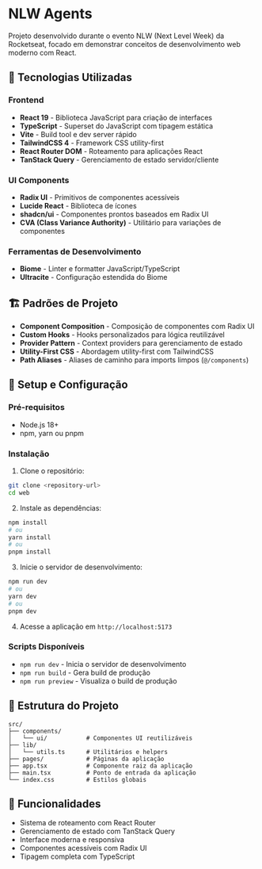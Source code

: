 # NLW Agents

Projeto desenvolvido durante o evento NLW (Next Level Week) da Rocketseat, focado em demonstrar conceitos de desenvolvimento web moderno com React.

## 🚀 Tecnologias Utilizadas

### Frontend
- **React 19** - Biblioteca JavaScript para criação de interfaces
- **TypeScript** - Superset do JavaScript com tipagem estática
- **Vite** - Build tool e dev server rápido
- **TailwindCSS 4** - Framework CSS utility-first
- **React Router DOM** - Roteamento para aplicações React
- **TanStack Query** - Gerenciamento de estado servidor/cliente

### UI Components
- **Radix UI** - Primitivos de componentes acessíveis
- **Lucide React** - Biblioteca de ícones
- **shadcn/ui** - Componentes prontos baseados em Radix UI
- **CVA (Class Variance Authority)** - Utilitário para variações de componentes

### Ferramentas de Desenvolvimento
- **Biome** - Linter e formatter JavaScript/TypeScript
- **Ultracite** - Configuração estendida do Biome

## 🏗️ Padrões de Projeto

- **Component Composition** - Composição de componentes com Radix UI
- **Custom Hooks** - Hooks personalizados para lógica reutilizável
- **Provider Pattern** - Context providers para gerenciamento de estado
- **Utility-First CSS** - Abordagem utility-first com TailwindCSS
- **Path Aliases** - Aliases de caminho para imports limpos (`@/components`)

## 🔧 Setup e Configuração

### Pré-requisitos
- Node.js 18+
- npm, yarn ou pnpm

### Instalação

1. Clone o repositório:
```bash
git clone <repository-url>
cd web
```

2. Instale as dependências:
```bash
npm install
# ou
yarn install
# ou
pnpm install
```

3. Inicie o servidor de desenvolvimento:
```bash
npm run dev
# ou
yarn dev
# ou
pnpm dev
```

4. Acesse a aplicação em `http://localhost:5173`

### Scripts Disponíveis

- `npm run dev` - Inicia o servidor de desenvolvimento
- `npm run build` - Gera build de produção
- `npm run preview` - Visualiza o build de produção

## 📁 Estrutura do Projeto

```
src/
├── components/
│   └── ui/           # Componentes UI reutilizáveis
├── lib/
│   └── utils.ts      # Utilitários e helpers
├── pages/            # Páginas da aplicação
├── app.tsx           # Componente raiz da aplicação
├── main.tsx          # Ponto de entrada da aplicação
└── index.css         # Estilos globais
```

## 🎯 Funcionalidades

- Sistema de roteamento com React Router
- Gerenciamento de estado com TanStack Query
- Interface moderna e responsiva
- Componentes acessíveis com Radix UI
- Tipagem completa com TypeScript
